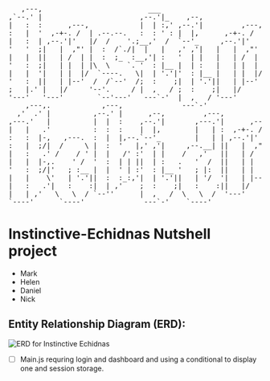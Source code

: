 <pre>                                                                                                             
   ,---,                         ___                                      ___                                     
,`--.' |                       ,--.'|_    ,--,                          ,--.'|_    ,--,                           
|   :  :      ,---,            |  | :,' ,--.'|         ,---,            |  | :,' ,--.'|                           
:   |  '  ,-+-. /  | .--.--.   :  : ' : |  |,      ,-+-. /  |           :  : ' : |  |,      .---.                 
|   :  | ,--.'|'   |/  /    '.;__,'  /  `--'_     ,--.'|'   |   ,---. .;__,'  /  `--'_    /.  ./|  ,---.          
'   '  ;|   |  ,"' |  :  /`./|  |   |   ,' ,'|   |   |  ,"' |  /     \|  |   |   ,' ,'| .-' . ' | /     \         
|   |  ||   | /  | |  :  ;_  :__,'| :   '  | |   |   | /  | | /    / ':__,'| :   '  | |/___/ \: |/    /  |        
'   :  ;|   | |  | |\  \    `. '  : |__ |  | :   |   | |  | |.    ' /   '  : |__ |  | :.   \  ' .    ' / |        
|   |  '|   | |  |/  `----.   \|  | '.'|'  : |__ |   | |  |/ '   ; :__  |  | '.'|'  : |_\   \   '   ;   /|        
'   :  ||   | |--'  /  /`--'  /;  :    ;|  | '.'||   | |--'  '   | '.'| ;  :    ;|  | '.'\   \  '   |  / |        
;   |.' |   |/     '--'.     / |  ,   / ;  :    ;|   |/      |   :    : |  ,   / ;  :    ;\   \ |   :    |        
'---'   '---'        `--'---'   ---`-'  |  ,   / '---'        \   \  /   ---`-'  |  ,   /  '---" \   \  /         
    ,---,.            ,---,              ---`-'                `----'             ---`-'          `----'          
  ,'  .' |          ,--.' |      ,--,         ,---,                                                               
,---.'   |          |  |  :    ,--.'|       ,---.'|      ,---,                                                    
|   |   .'          :  :  :    |  |,        |   | :  ,-+-. /  |              .--.--.                              
:   :  |-,   ,---.  :  |  |,--.`--'_        |   | | ,--.'|'   |  ,--.--.    /  /    '                             
:   |  ;/|  /     \ |  :  '   |,' ,'|     ,--.__| ||   |  ,"' | /       \  |  :  /`./                             
|   :   .' /    / ' |  |   /' :'  | |    /   ,'   ||   | /  | |.--.  .-. | |  :  ;_                               
|   |  |-,.    ' /  '  :  | | ||  | :   .   '  /  ||   | |  | | \__\/: . .  \  \    `.                            
'   :  ;/|'   ; :__ |  |  ' | :'  : |__ '   ; |:  ||   | |  |/  ," .--.; |   `----.   \                           
|   |    \'   | '.'||  :  :_:,'|  | '.'||   | '/  '|   | |--'  /  /  ,.  |  /  /`--'  /                           
|   :   .'|   :    :|  | ,'    ;  :    ;|   :    :||   |/     ;  :   .'   \'--'.     /                            
|   | ,'   \   \  / `--''      |  ,   /  \   \  /  '---'      |  ,     .-./  `--'---'                             
`----'      `----'              ---`-'    `----'               `--`---'                                           
</pre>
                                                                                                                  


# Instinctive-Echidnas Nutshell project

+ Mark
+ Helen
+ Daniel
+ Nick

## Entity Relationship Diagram (ERD):

![ERD for Instinctive Echidnas](http://url/to/img.png)


- [ ] Main.js requring login and dashboard and using a conditional to display one and session storage.
